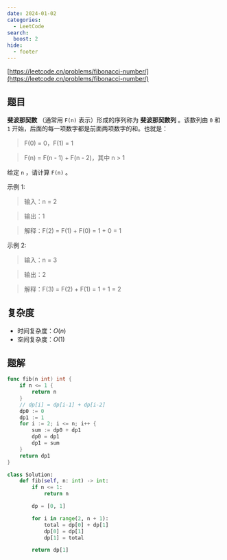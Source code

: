 ```yaml
---
date: 2024-01-02
categories:
  - LeetCode
search:
  boost: 2
hide:
  - footer
---
```


[https://leetcode.cn/problems/fibonacci-number/](https://leetcode.cn/problems/fibonacci-number/)

## 题目

**斐波那契数** （通常用 `F(n)` 表示）形成的序列称为 **斐波那契数列** 。该数列由 `0` 和 `1` 开始，后面的每一项数字都是前面两项数字的和。也就是：

> F(0) = 0，F(1) = 1

> F(n) = F(n - 1) + F(n - 2)，其中 n > 1

给定 `n` ，请计算 `F(n)` 。

示例 1:

> 输入：n = 2

> 输出：1

> 解释：F(2) = F(1) + F(0) = 1 + 0 = 1

示例 2:

> 输入：n = 3

> 输出：2

> 解释：F(3) = F(2) + F(1) = 1 + 1 = 2

## 复杂度

- 时间复杂度：$O(n)$
- 空间复杂度：$O(1)$

## 题解

```go title="Go"
func fib(n int) int {
    if n <= 1 {
        return n
    }
    // dp[i] = dp[i-1] + dp[i-2]
    dp0 := 0
    dp1 := 1
    for i := 2; i <= n; i++ {
        sum := dp0 + dp1
		dp0 = dp1
		dp1 = sum
    }
    return dp1
}
```

```python title="Python"
class Solution:
    def fib(self, n: int) -> int:
        if n <= 1:
            return n

        dp = [0, 1]

        for i in range(2, n + 1):
            total = dp[0] + dp[1]
            dp[0] = dp[1]
            dp[1] = total

        return dp[1]
```
